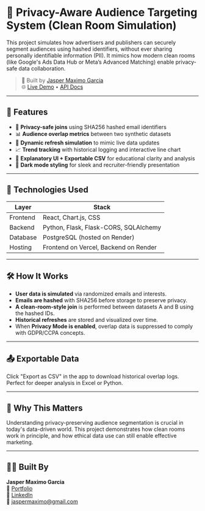 # 🧩 Privacy-Aware Audience Targeting System (Clean Room Simulation)

This project simulates how advertisers and publishers can securely segment audiences using hashed identifiers, without ever sharing personally identifiable information (PII). It mimics how modern clean rooms (like Google's Ads Data Hub or Meta’s Advanced Matching) enable privacy-safe data collaboration.

> 🔐 Built by [Jasper Maximo Garcia](https://www.linkedin.com/in/burgahjasper/)  
> 🌐 [Live Demo](https://your-vercel-app.vercel.app) • [API Docs](https://audience-cleanroom.onrender.com/segment)

---

## 🚀 Features

- 🔗 **Privacy-safe joins** using SHA256 hashed email identifiers
- 📊 **Audience overlap metrics** between two synthetic datasets
- 🔁 **Dynamic refresh simulation** to mimic live data updates
- 📈 **Trend tracking** with historical logging and interactive line chart
- 🧠 **Explanatory UI + Exportable CSV** for educational clarity and analysis
- 🌙 **Dark mode styling** for sleek and recruiter-friendly presentation

---

## 🧪 Technologies Used

| Layer      | Stack                                    |
|------------|------------------------------------------|
| Frontend   | React, Chart.js, CSS                     |
| Backend    | Python, Flask, Flask-CORS, SQLAlchemy    |
| Database   | PostgreSQL (hosted on Render)            |
| Hosting    | Frontend on Vercel, Backend on Render    |

---

## 🛠 How It Works

- **User data is simulated** via randomized emails and interests.
- **Emails are hashed** with SHA256 before storage to preserve privacy.
- **A clean-room-style join** is performed between datasets A and B using the hashed IDs.
- **Historical refreshes** are stored and visualized over time.
- When **Privacy Mode is enabled**, overlap data is suppressed to comply with GDPR/CCPA concepts.

---

## 📤 Exportable Data

Click "Export as CSV" in the app to download historical overlap logs. Perfect for deeper analysis in Excel or Python.

---

## 🧠 Why This Matters

Understanding privacy-preserving audience segmentation is crucial in today's data-driven world. This project demonstrates how clean rooms work in principle, and how ethical data use can still enable effective marketing.

---

## 🙋‍♂️ Built By

**Jasper Maximo Garcia**  
💼 [Portfolio](https://burgahjasper.github.io/terminalPortfolio/)  
🔗 [LinkedIn](https://www.linkedin.com/in/burgahjasper/)  
📧 jaspermaximo@gmail.com  
